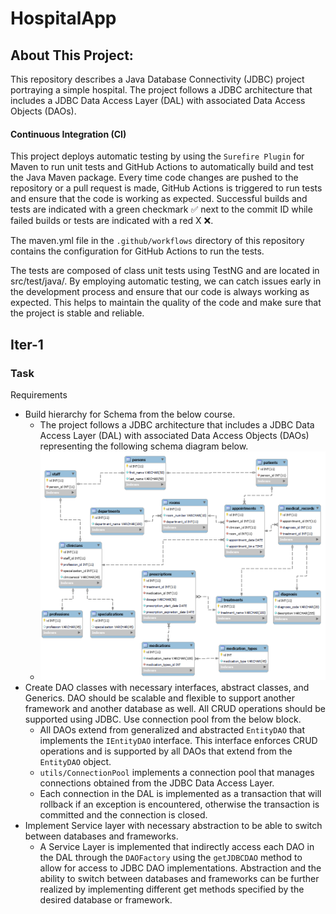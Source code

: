 # HospitalApp

## About This Project:

This repository describes a Java Database Connectivity (JDBC) project portraying a simple hospital.
The project follows a JDBC architecture that includes a JDBC Data Access Layer (DAL) with associated
Data Access Objects (DAOs).

#### Continuous Integration (CI)

This project deploys automatic testing by using the `Surefire Plugin` for Maven to run unit tests and
GitHub Actions to automatically build and test the Java Maven package. Every time code changes are
pushed to the repository or a pull request is made, GitHub Actions is triggered to run tests and
ensure that the code is working as expected. Successful builds and tests are indicated with a green
checkmark :white_check_mark: next to the commit ID while failed builds or tests are indicated with a
red X :x:.

The maven.yml file in the `.github/workflows` directory of this repository contains the configuration
for GitHub Actions to run the tests.

The tests are composed of class unit tests using TestNG and are located in src/test/java/. By
employing automatic testing, we can catch issues early in the development process and ensure that
our code is always working as expected. This helps to maintain the quality of the code and make sure
that the project is stable and reliable.

## Iter-1

### Task

Requirements

- Build hierarchy for Schema from the below course.
    - The project follows a JDBC architecture that includes a JDBC Data Access Layer (DAL) with
      associated Data Access Objects (DAOs) representing the following schema diagram below.
    - ![HospitalDbDiagram](media/HospitalDbDiagram.png)
- Create DAO classes with necessary interfaces, abstract classes, and Generics. DAO should be
  scalable and flexible to support another framework and another database as well. All CRUD
  operations should be supported using JDBC. Use connection pool from the below block.
    - All DAOs extend from generalized and abstracted `EntityDAO` that implements the `IEntityDAO`
      interface. This interface enforces CRUD operations and is supported by all DAOs that extend
      from the `EntityDAO` object.
    - `utils/ConnectionPool` implements a connection pool that manages connections obtained from the
      JDBC Data Access Layer.
    - Each connection in the DAL is implemented as a transaction that will rollback if an exception
      is encountered, otherwise the transaction is committed and the connection is closed.
- Implement Service layer with necessary abstraction to be able to switch between databases and
  frameworks.
    - A Service Layer is implemented that indirectly access each DAO in the DAL through
      the `DAOFactory` using the `getJDBCDAO` method to allow for access to JDBC DAO
      implementations. Abstraction and the ability to switch between databases and frameworks can be
      further realized by implementing different get methods specified by the desired database or
      framework.